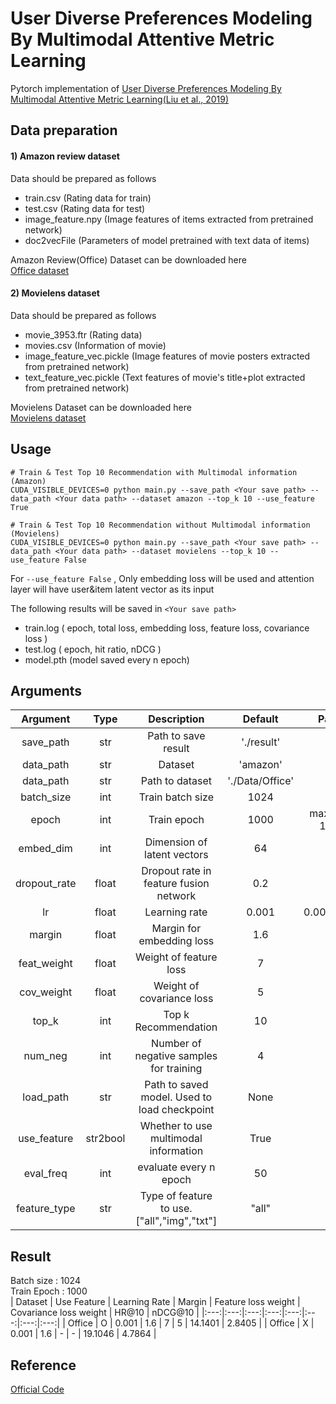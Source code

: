 # User Diverse Preferences Modeling By Multimodal Attentive Metric Learning
Pytorch implementation of [User Diverse Preferences Modeling By Multimodal Attentive Metric Learning(Liu et al., 2019)](https://dl.acm.org/doi/abs/10.1145/3343031.3350953)

## Data preparation
#### 1) Amazon review dataset
Data should be prepared as follows
- train.csv (Rating data for train)
- test.csv (Rating data for test)
- image_feature.npy (Image features of items extracted from pretrained network)
- doc2vecFile (Parameters of model pretrained with text data of items)

Amazon Review(Office) Dataset can be downloaded here<br>
[Office dataset](https://drive.google.com/drive/folders/19pfDw8fpIfcI4B2oncygxo9OJKo9apG2?usp=sharing)

#### 2) Movielens dataset
Data should be prepared as follows
- movie_3953.ftr (Rating data)
- movies.csv (Information of movie)
- image_feature_vec.pickle (Image features of movie posters extracted from pretrained network)
- text_feature_vec.pickle (Text features of movie's title+plot extracted from pretrained network)

Movielens Dataset can be downloaded here<br>
[Movielens dataset](https://drive.google.com/drive/folders/15T7s2DDFt1HLlwRVw4ytViKE2rAAXgsj)


## Usage
```
# Train & Test Top 10 Recommendation with Multimodal information (Amazon)
CUDA_VISIBLE_DEVICES=0 python main.py --save_path <Your save path> --data_path <Your data path> --dataset amazon --top_k 10 --use_feature True
```
```
# Train & Test Top 10 Recommendation without Multimodal information (Movielens)
CUDA_VISIBLE_DEVICES=0 python main.py --save_path <Your save path> --data_path <Your data path> --dataset movielens --top_k 10 --use_feature False
```
For ```--use_feature False``` , Only embedding loss will be used and attention layer will have user&item latent vector as its input</br>

The following results will be saved in ```<Your save path>```
- train.log ( epoch, total loss, embedding loss, feature loss, covariance loss )
- test.log ( epoch, hit ratio, nDCG )
- model.pth (model saved every n epoch)


## Arguments
| Argument | Type | Description | Default | Paper |
|:---:|:---:|:---:|:---:|:---:|
|save_path|str|Path to save result|'./result'|-|
|data_path|str|Dataset|'amazon'|-|
|data_path|str|Path to dataset|'./Data/Office'|-|
|batch_size|int|Train batch size|1024|-|
|epoch|int|Train epoch|1000|maximum 1000|
|embed_dim|int|Dimension of latent vectors|64|64|
|dropout_rate|float|Dropout rate in feature fusion network|0.2|-|
|lr|float|Learning rate|0.001|0.0001~0.1|
|margin|float|Margin for embedding loss|1.6|1.6|
|feat_weight|float|Weight of feature loss|7|7|
|cov_weight|float|Weight of covariance loss|5|5|
|top_k|int|Top k Recommendation|10|10|
|num_neg|int|Number of negative samples for training|4|4|
|load_path|str|Path to saved model. Used to load checkpoint|None|-|
|use_feature|str2bool|Whether to use multimodal information|True|-|
|eval_freq|int|evaluate every n epoch|50|-|
|feature_type|str|Type of feature to use. ["all","img","txt"] |"all"|-|


## Result
Batch size : 1024</br>
Train Epoch : 1000</br>
| Dataset | Use Feature | Learning Rate | Margin | Feature loss weight | Covariance loss weight | HR@10 | nDCG@10 |
|:---:|:---:|:---:|:---:|:---:|:---:|:---:|:---:|
| Office | O | 0.001 | 1.6 | 7 | 5 | 14.1401 | 2.8405 |
| Office | X | 0.001 | 1.6 | - | - | 19.1046 | 4.7864 |




## Reference
[Official Code](https://github.com/liufancs/MAML#user-diverse-preferences-modeling-by-multimodal-attentive-metric-learning)
